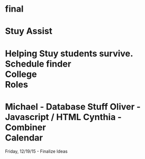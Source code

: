 final
=====
Stuy Assist  
=====
Helping Stuy students survive.  
Schedule finder  
College  
Roles
=====
Michael - Database Stuff
Oliver - Javascript / HTML
Cynthia - Combiner  
Calendar
=====
Friday, 12/19/15 - Finalize Ideas  
